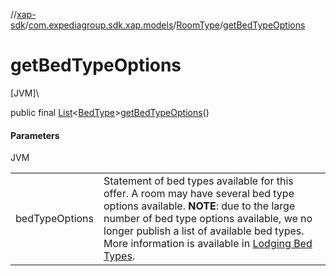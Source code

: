 //[xap-sdk](../../../index.md)/[com.expediagroup.sdk.xap.models](../index.md)/[RoomType](index.md)/[getBedTypeOptions](get-bed-type-options.md)

# getBedTypeOptions

[JVM]\

public final [List](https://docs.oracle.com/javase/8/docs/api/java/util/List.html)&lt;[BedType](../-bed-type/index.md)&gt;[getBedTypeOptions](get-bed-type-options.md)()

#### Parameters

JVM

| | |
|---|---|
| bedTypeOptions | Statement of bed types available for this offer. A room may have several bed type options available.  **NOTE**: due to the large number of bed type options available, we no longer publish a list of available bed types. More information is available in [Lodging Bed Types](https://developers.expediagroup.com/xap/products/xap/lodging/references/bed-types). |
